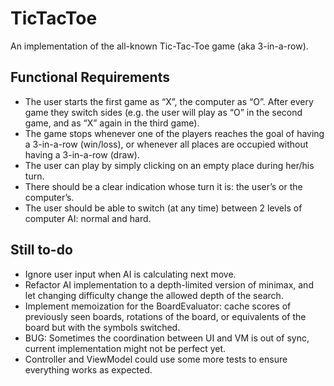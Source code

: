 # TicTacToe

An implementation of the all-known Tic-Tac-Toe game (aka 3-in-a-row).

## Functional Requirements
- The user starts the first game as “X”, the computer as “O”. After every game they switch sides (e.g. the user will play as “O” in the second game, and as “X” again in the third
game).
- The game stops whenever one of the players reaches the goal of having a 3-in-a-row (win/loss), or whenever all places are occupied without having a 3-in-a-row (draw).
- The user can play by simply clicking on an empty place during her/his turn.
- There should be a clear indication whose turn it is: the user’s or the computer’s.
- The user should be able to switch (at any time) between 2 levels of computer AI: normal and hard.

## Still to-do

- Ignore user input when AI is calculating next move.
- Refactor AI implementation to a depth-limited version of minimax, and let changing difficulty change the allowed depth of the search.
- Implement memoization for the BoardEvaluator: cache scores of previously seen boards, rotations of the board, or equivalents of the board but with the symbols switched.
- BUG: Sometimes the coordination between UI and VM is out of sync, current implementation might not be perfect yet.
- Controller and ViewModel could use some more tests to ensure everything works as expected.
